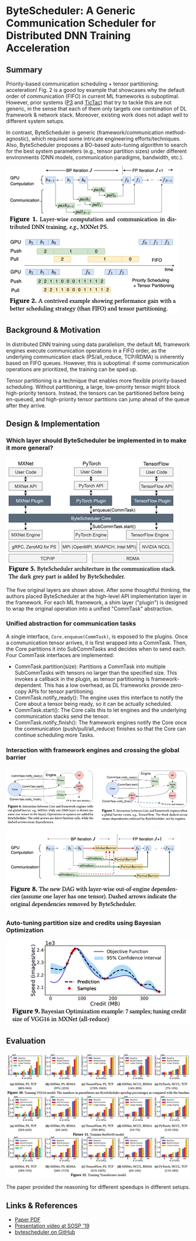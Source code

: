 # ByteScheduler: A Generic Communication Scheduler for Distributed DNN Training Acceleration

## Summary

Priority-based communication scheduling + tensor partitioning: acceleration! Fig. 2 is a good toy example that showcases why the default order of communication (FIFO) in current ML frameworks is suboptimal. However, prior systems ([P3](https://arxiv.org/abs/1905.03960) and [TicTac](https://arxiv.org/abs/1803.03288)) that try to tackle this are not generic, in the sense that each of them only targets one combination of DL framework & network stack. Moreover, existing work does not adapt well to different system setups.

In contrast, ByteScheduler is generic (framework/communication method-agnostic), which required some intricate engineering efforts/techniques. Also, ByteScheduler proposes a BO-based auto-tuning algorithm to search for the best system parameters (e.g., tensor partition sizes) under different environments (DNN models, communication paradigms, bandwidth, etc.).

![The training speedup of priority scheduling is 44%!](<../../.gitbook/assets/Screen Shot 2022-02-06 at 2.20.12 PM.png>)

## Background & Motivation

In distributed DNN training using data parallelism, the default ML framework engines execute communication operations in a FIFO order, as the underlying communication stack (PS/all\_reduce, TCP/RDMA) is inherently based on FIFO queues. However, this is suboptimal: if some communication operations are prioritized, the training can be sped up.

Tensor partitioning is a technique that enables more flexible priority-based scheduling. Without partitioning, a large, low-priority tensor might block high-priority tensors. Instead, the tensors can be partitioned before being en-queued, and high-priority tensor partitions can jump ahead of the queue after they arrive.

## Design & Implementation

### Which layer should ByteScheduler be implemented in to make it more general?

![](<../../.gitbook/assets/Screen Shot 2022-02-06 at 3.35.38 PM.png>)

The five original layers are shown above. After some thoughtful thinking, the authors placed ByteScheduler at the high-level API implementation layer in the framework. For each ML framework, a shim layer ("plugin") is designed to wrap the original operation into a unified "CommTask" abstraction.

### Unified abstraction for communication tasks

A single interface, `Core.enqueue(CommTask)`, is exposed to the plugins. Once a communication tensor arrives, it is first wrapped into a CommTask. Then, the Core partitions it into SubCommTasks and decides when to send each. Four CommTask interfaces are implemented:

* CommTask.partition(size): Partitions a CommTask into multiple SubCommTasks with tensors no larger than the specified size. This invokes a callback in the plugin, as tensor partitioning is framework-dependent. This has a low overhead, as DL frameworks provide zero-copy APIs for tensor partitioning.
* CommTask.notify\_ready(): The engine uses this interface to notify the Core about a tensor being ready, so it can be actually scheduled.
* CommTask.start(): The Core calls this to let engines and the underlying communication stacks send the tensor.
* CommTask.notify\_finish(): The framework engines notify the Core once the communication (push/pull/all\_reduce) finishes so that the Core can continue scheduling more Tasks.

### Interaction with framework engines and crossing the global barrier

![](<../../.gitbook/assets/Screen Shot 2022-02-06 at 4.00.28 PM.png>)

![](<../../.gitbook/assets/Screen Shot 2022-02-06 at 4.01.11 PM.png>)

### Auto-tuning partition size and credits using Bayesian Optimization

![](<../../.gitbook/assets/Screen Shot 2022-02-06 at 4.09.14 PM.png>)

## Evaluation

![](<../../.gitbook/assets/Screen Shot 2022-02-06 at 4.10.57 PM.png>)

The paper provided the reasoning for different speedups in different setups.

## Links & References

* [Paper PDF](https://i.cs.hku.hk/\~cwu/papers/yhpeng-sosp19.pdf)
* [Presentation video at SOSP '19](https://www.youtube.com/watch?v=UL1\_69lI9BE)
* [bytescheduler on GitHub](https://github.com/bytedance/byteps/tree/bytescheduler/bytescheduler)
